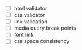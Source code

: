 - [ ] html validator
- [ ] css validator
- [ ] link validation
- [ ] media query break points
- [ ] font link
- [ ] css space consistency
